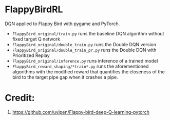 # FlappyBirdRL
DQN applied to Flappy Bird with pygame and PyTorch.

* `FlappyBird_original/train.py` runs the baseline DQN algorithm without fixed target Q network
* `FlappyBird_original/double_train.py` runs the Double DQN version
* `FlappyBird_original/double_train_pr.py` runs the Double DQN with Prioritized Replay
* `FlappyBird_original/inference.py` runs inference of a trained model
* `FlappyBird_reward_shaping/*train*.py` runs the aforementioned algorithms with the modified reward that quantifies the closeness of the bird to the target pipe gap when it crashes a pipe.

# Credit:
1. https://github.com/uvipen/Flappy-bird-deep-Q-learning-pytorch
